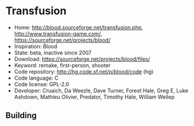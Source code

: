 # Transfusion

- Home: http://blood.sourceforge.net/transfusion.php, http://www.transfusion-game.com/, https://sourceforge.net/projects/blood/
- Inspiration: Blood
- State: beta, inactive since 2007
- Download: https://sourceforge.net/projects/blood/files/
- Keyword: remake, first-person, shooter
- Code repository: http://hg.code.sf.net/p/blood/code (hg)
- Code language: C
- Code license: GPL-2.0
- Developer: Cruaich, Da Weezle, Dave Turner, Forest Hale, Greg E, Luke Ashdown, Mathieu Olivier, Predator, Timothy Hale, William Weilep

## Building
